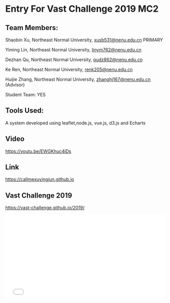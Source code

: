 # Entry For Vast Challenge 2019 MC2
## Team Members:
Shaobin Xu, Northeast Normal University, xusb531@nenu.edu.cn PRIMARY

Yiming Lin, Northeast Normal University, linym762@nenu.edu.cn

Dezhan Qu, Northeast Normal University, qudz862@nenu.edu.cn

Ke Ren, Northeast Normal University, renk205@nenu.edu.cn

Huijie Zhang, Northeast Normal University, zhanghj167@nenu.edu.cn (Advisor)

Student Team: YES

## Tools Used:
A system developed using leaflet,node.js, vue.js, d3.js and Echarts


## Video
https://youtu.be/EWGKhuc4iDs
## Link
https://callmexuyingjun.github.io
## Vast Challenge 2019
https://vast-challenge.github.io/2019/

<iframe height="265" style="width: 100%;" scrolling="no" title="first" src="//codepen.io/callmexuyingjun/embed/KONjBz/?height=265&theme-id=0&default-tab=css,result" frameborder="no" allowtransparency="true" allowfullscreen="true">
  See the Pen <a href='https://codepen.io/callmexuyingjun/pen/KONjBz/'>first</a> by 徐劭斌
  (<a href='https://codepen.io/callmexuyingjun'>@callmexuyingjun</a>) on <a href='https://codepen.io'>CodePen</a>.
</iframe>
